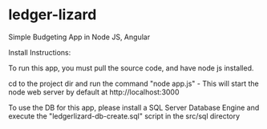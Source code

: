# ledger-lizard
Simple Budgeting App in Node JS, Angular

Install Instructions:

To run this app, you must pull the source code, and have node js installed.

cd to the project dir and run the command "node app.js" - This will start the node web server by default at http://localhost:3000

To use the DB for this app, please install a SQL Server Database Engine and execute the "ledgerlizard-db-create.sql" script in the src/sql directory